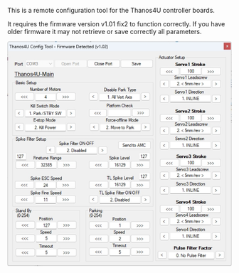 This is a remote configuration tool for the Thanos4U controller boards.

It requires the firmware version v1.01 fix2 to function correctly. If you have older firmware it may not retrieve or save correctly all parameters.

![Alt Text](https://github.com/tronicgr/Thanos4U-firmware/blob/main/Utilities/Thanos4U_config_tool/Thanos4U_config_v1_02.jpg)
